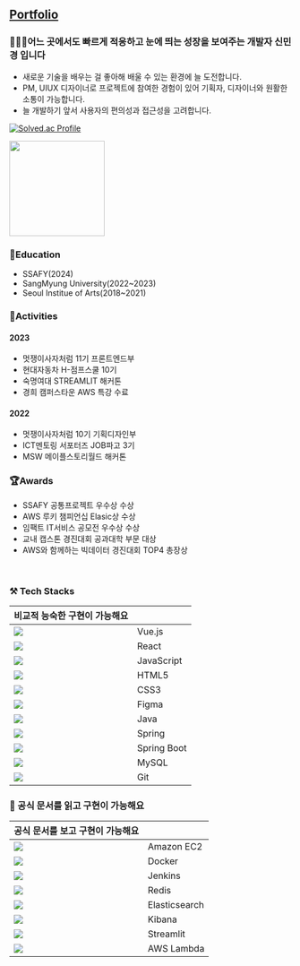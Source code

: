 ## [Portfolio](https://gwenportfolio.notion.site/Shin-MinGyoung-bf1c9b43294a471386733835a9beccd9)

### 🙋🏻‍♀️어느 곳에서도 빠르게 적응하고 눈에 띄는 성장을 보여주는 개발자 신민경 입니다 
* 새로운 기술을 배우는 걸 좋아해 배울 수 있는 환경에 늘 도전합니다.
* PM, UIUX 디자이너로 프로젝트에 참여한 경험이 있어 기획자, 디자이너와 원활한 소통이 가능합니다.
* 늘 개발하기 앞서 사용자의 편의성과 접근성을 고려합니다.

[![Solved.ac Profile](http://mazassumnida.wtf/api/v2/generate_badge?boj=tlsalsrud252)](https://solved.ac/tlsalsrud252/)
<!--
<a href="s">
    <img src="https://github-readme-stats.vercel.app/api/top-langs/?username=minggwen&exclude_repo=minggwen.github.io&layout=compact&theme=transparent" height="170px"/>
</a>
-->
<a href="s">
    <img src="https://github-readme-stats.vercel.app/api?username=minggwen&theme=transparent&show_icons=true" height="170px"/>
</a>


### 📖Education
* SSAFY(2024)
* SangMyung University(2022~2023)
* Seoul Institue of Arts(2018~2021)

  
### 🎨Activities
#### 2023
* 멋쟁이사자처럼 11기 프론트엔드부
* 현대자동차 H-점프스쿨 10기
* 숙명여대 STREAMLIT 해커톤
* 경희 캠퍼스타운 AWS 특강 수료
#### 2022
* 멋쟁이사자처럼 10기 기획디자인부
* ICT멘토링 서포터즈 JOB파고 3기
* MSW 메이플스토리월드 해커톤


### 🏆Awards
* SSAFY 공통프로젝트 우수상 수상
* AWS 루키 챔피언십 Elasic상 수상
* 임팩트 IT서비스 공모전 우수상 수상
* 교내 캡스톤 경진대회 공과대학 부문 대상
* AWS와 함께하는 빅데이터 경진대회 TOP4 총장상

<br/>

<div align="left">
<h3>⚒️ Tech Stacks</h3>

| 비교적 능숙한 구현이 가능해요 | |
| :--- | :--- |
| <img src="https://img.shields.io/badge/Vue.js-4FC08D?style=flat-square&logo=Vue.js&logoColor=white" /> | Vue.js |
| <img src="https://img.shields.io/badge/react-61DAFB?style=flat-square&logo=react&logoColor=white" /> | React |
| <img src="https://img.shields.io/badge/JavaScript-F7DF1E?style=flat-square&logo=JavaScript&logoColor=white" /> | JavaScript |
| <img src="https://img.shields.io/badge/HTML5-E34F26?style=flat-square&logo=HTML5&logoColor=white" /> | HTML5 |
| <img src="https://img.shields.io/badge/CSS3-1572B6?style=flat-square&logo=CSS3&logoColor=white" /> | CSS3 |
| <img src="https://img.shields.io/badge/Figma-F24E1E?style=flat-square&logo=Figma&logoColor=white" /> | Figma |
| <img src="https://img.shields.io/badge/Java-007396?style=flat-square&logo=Java&logoColor=white" /> | Java |
| <img src="https://img.shields.io/badge/Spring-6DB33F?style=flat-square&logo=Spring&logoColor=white" /> | Spring |
| <img src="https://img.shields.io/badge/SpringBoot-6DB33F?style=flat-square&logo=SpringBoot&logoColor=white" /> | Spring Boot |
| <img src="https://img.shields.io/badge/MySQL-4479A1?style=flat-square&logo=MySQL&logoColor=white" /> | MySQL |
| <img src="https://img.shields.io/badge/git-F05033.svg?style=flat-square&logo=git&logoColor=white" /> | Git |

<h3>📖 공식 문서를 읽고 구현이 가능해요</h3>

| 공식 문서를 보고 구현이 가능해요 | |
| :--- | :--- |
| <img src="https://img.shields.io/badge/amazonec2-FF9900?style=flat-square&logo=amazonec2&logoColor=white" /> | Amazon EC2 |
| <img src="https://img.shields.io/badge/docker-2496ED?style=flat-square&logo=docker&logoColor=white" /> | Docker |
| <img src="https://img.shields.io/badge/jenkins-D24939?style=flat-square&logo=jenkins&logoColor=white" /> | Jenkins |
| <img src="https://img.shields.io/badge/redis-FF4438?style=flat-square&logo=redis&logoColor=white" /> | Redis |
| <img src="https://img.shields.io/badge/Elasticsearch-005571?style=flat-square&logo=Elasticsearch&logoColor=white" /> | Elasticsearch |
| <img src="https://img.shields.io/badge/Kibana-005571?style=flat-square&logo=Kibana&logoColor=white" /> | Kibana |
| <img src="https://img.shields.io/badge/Streamlit-FF4B4B?style=flat-square&logo=Streamlit&logoColor=white" /> | Streamlit |
| <img src="https://img.shields.io/badge/AwsLambda-FF9900?style=flat-square&logo=AwsLambda&logoColor=white" /> | AWS Lambda |
</div>
